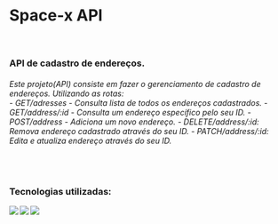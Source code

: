 <h1>Space-x API</h1> 
<br>

<h3>API de cadastro de endereços.</h3>
<h6>Este projeto(API) consiste em fazer o gerenciamento de cadastro de endereços. Utilizando as rotas:
<br>
- GET/adresses - Consulta lista de todos os endereços cadastrados.
- GET/address/:id - Consulta um endereço específico pelo seu ID.
- POST/address - Adiciona um novo endereço.
- DELETE/address/:id: Remova endereço cadastrado através do seu ID.
- PATCH/address/:id: Edita e atualiza endereço através do seu ID.</h6>
<br>
<h3>Tecnologias utilizadas: </h3>
<img align="left" src="https://img.shields.io/badge/JavaScript-323330?style=for-the-badge&logo=javascript&logoColor=F7DF1E">
<img align="left" src="https://img.shields.io/badge/Node.js-43853D?style=for-the-badge&logo=node.js&logoColor=white">
<img align="left" src="https://img.shields.io/badge/Express.js-404D59?style=for-the-badge">



